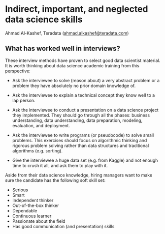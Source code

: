 # Indirect, important, and neglected data science skills

Ahmad Al-Kashef, Teradata (ahmad.alkashef@teradata.com)

## What has worked well in interviews?
These interview methods have proven to select good data scientist material. 
It is worth thinking about data science academic training from this perspective: 

- Ask the interviewee to solve (reason about) a very abstract problem 
or a problem they have absolutely no prior domain knowledge of.

- Ask the interviewee to explain a technical concept they know well to a lap person.

- Ask the interviewee to conduct a presentation on a data science project they implemented. 
They should go through all the phases: business understanding, data understanding, data preparation, 
modeling, evaluation, and deployment.

- Ask the interviewee to write programs (or pseudocode) to solve small problems. This exercises should 
focus on algorithmic thinking and rigorous problem solving rather than data structures and traditional
algorithms (e.g. sorting).

- Give the interviewee a huge data set (e.g. from Kaggle) and not enough time to crush it all,
and ask them to play with it.

Aside from their data science knowledge, hiring managers want to make sure the candidate has the following soft skill set:

- Serious 
- Smart
- Independent thinker
- Out-of-the-box thinker
- Dependable 
- Continuous learner
- Passionate about the field
- Has good communication (and presentation) skills
